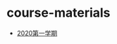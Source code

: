 # course-materials

* [2020第一学期](https://github.com/sstonehy/course-materials/blob/main/course_2020_1.md)
